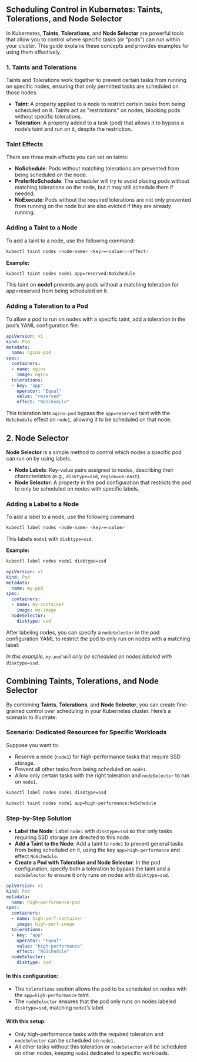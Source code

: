 ## Scheduling Control in Kubernetes: Taints, Tolerations, and Node Selector

In Kubernetes, **Taints**, **Tolerations**, and **Node Selector** are powerful tools that allow you to control where specific tasks (or "pods") can run within your cluster. This guide explains these concepts and provides examples for using them effectively.

### 1. Taints and Tolerations

Taints and Tolerations work together to prevent certain tasks from running on specific nodes, ensuring that only permitted tasks are scheduled on those nodes.

- **Taint**: A property applied to a node to restrict certain tasks from being scheduled on it. Taints act as "restrictions" on nodes, blocking pods without specific tolerations.
- **Toleration**: A property added to a task (pod) that allows it to bypass a node’s taint and run on it, despite the restriction.

### Taint Effects

There are three main effects you can set on taints:

- **NoSchedule**: Pods without matching tolerations are prevented from being scheduled on the node.
- **PreferNoSchedule**: The scheduler will try to avoid placing pods without matching tolerations on the node, but it may still schedule them if needed.
- **NoExecute**: Pods without the required tolerations are not only prevented from running on the node but are also evicted if they are already running.

### Adding a Taint to a Node

To add a taint to a node, use the following command:

```bash
kubectl taint nodes <node-name> <key>=<value>:<effect>
```

**Example:**
```bash
kubectl taint nodes node1 app=reserved:NoSchedule
```

This taint on **node1** prevents any pods without a matching toleration for app=reserved from being scheduled on it.

### Adding a Toleration to a Pod
To allow a pod to run on nodes with a specific taint, add a toleration in the pod’s YAML configuration file:

````yaml
apiVersion: v1
kind: Pod
metadata:
  name: nginx-pod
spec:
  containers:
  - name: nginx
    image: nginx
  tolerations:
  - key: "app"
    operator: "Equal"
    value: "reserved"
    effect: "NoSchedule"
````
This toleration lets `nginx-pod` bypass the `app=reserved` taint with the `NoSchedule` effect on `node1`, allowing it to be scheduled on that node.

## 2. Node Selector

**Node Selector** is a simple method to control which nodes a specific pod can run on by using labels.

- **Node Labels**: Key-value pairs assigned to nodes, describing their characteristics (e.g., `disktype=ssd`, `region=us-east`).
- **Node Selector**: A property in the pod configuration that restricts the pod to only be scheduled on nodes with specific labels.

### Adding a Label to a Node

To add a label to a node, use the following command:
```bash
kubectl label nodes <node-name> <key>=<value>
```
This labels `node1` with `disktype=ssd`.

**Example:**
```bash
kubectl label nodes node1 disktype=ssd
```

````yaml
apiVersion: v1
kind: Pod
metadata:
  name: my-pod
spec:
  containers:
  - name: my-container
    image: my-image
  nodeSelector:
    disktype: ssd
````
After labeling nodes, you can specify a `nodeSelector` in the pod configuration YAML to restrict the pod to only run on nodes with a matching label:

*In this example, `my-pod` will only be scheduled on nodes labeled with `disktype=ssd`.*


## Combining Taints, Tolerations, and Node Selector

By combining **Taints**, **Tolerations**, and **Node Selector**, you can create fine-grained control over scheduling in your Kubernetes cluster. Here’s a scenario to illustrate:

### Scenario: Dedicated Resources for Specific Workloads

Suppose you want to:

- Reserve a node (`node1`) for high-performance tasks that require SSD storage.
- Prevent all other tasks from being scheduled on `node1`.
- Allow only certain tasks with the right toleration and `nodeSelector` to run on `node1`.

````bash
kubectl label nodes node1 disktype=ssd
````

```bash
kubectl taint nodes node1 app=high-performance:NoSchedule
```

### Step-by-Step Solution

- **Label the Node**: Label `node1` with `disktype=ssd` so that only tasks requiring SSD storage are directed to this node.
- **Add a Taint to the Node**: Add a taint to `node1` to prevent general tasks from being scheduled on it, using the key `app=high-performance` and effect `NoSchedule`.
- **Create a Pod with Toleration and Node Selector**: In the pod configuration, specify both a toleration to bypass the taint and a `nodeSelector` to ensure it only runs on nodes with `disktype=ssd`.

````yaml
apiVersion: v1
kind: Pod
metadata:
  name: high-performance-pod
spec:
  containers:
  - name: high-perf-container
    image: high-perf-image
  tolerations:
  - key: "app"
    operator: "Equal"
    value: "high-performance"
    effect: "NoSchedule"
  nodeSelector:
    disktype: ssd
````

#### In this configuration:

- The `tolerations` section allows the pod to be scheduled on nodes with the `app=high-performance` taint.
- The `nodeSelector` ensures that the pod only runs on nodes labeled `disktype=ssd`, matching `node1`’s label.

#### With this setup:

- Only high-performance tasks with the required toleration and `nodeSelector` can be scheduled on `node1`.
- All other tasks without this toleration or `nodeSelector` will be scheduled on other nodes, keeping `node1` dedicated to specific workloads.
